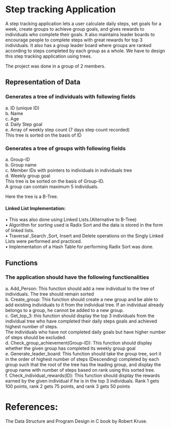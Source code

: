 # Step tracking Application

A step tracking application lets a user calculate daily steps, set goals for a week, create groups to
achieve group goals, and gives rewards to individuals who complete their goals. It also maintains
leader boards to encourage people to complete steps with great rewards for top 3 individuals. It also
has a group leader board where groups are ranked according to steps completed by each group as a
whole. We have to design this step tracking application using trees. 

The project was done in a group of 2 members.

## Representation of Data

### Generates a tree of individuals with following fields
a. ID (unique ID)     
b. Name    
c. Age     
d. Daily Step goal   
e. Array of weekly step count (7 days step count recorded)     
This tree is sorted on the basis of ID     

### Generates a tree of groups with following fields
a. Group-ID      
b. Group name     
c. Member IDs with pointers to individuals in individuals tree      
d. Weekly group goal     
This tree is be sorted on the basis of Group-ID.      
A group can contain maximum 5 individuals.      

Here the tree is a B-Tree.      

#### Linked List Implementation:
• This was also done using Linked Lists.(Alternative to B-Tree)        
•	Algorithm for sorting used is Radix Sort and the data is stored in the form of linked lists.     
•	Traversal ,Search ,Sort, Insert and Delete operations on the Singly Linked Lists were performed and practiced.    
•	Implementation of a Hash Table for performing Radix Sort was done.    

## Functions

### The application should have the following functionalities

a. Add_Person: This function should add a new individual to the tree of individuals. The
tree should remain sorted    
b. Create_group: This function should create a new group and be able to add existing
individuals to it from the individual tree. If an individual already belongs to a group,
he cannot be added to a new group.    
c. Get_top_3: this function should display the top 3 individuals from the individual tree
who have completed their daily steps goals and achieved highest number of steps.    
The individuals who have not completed daily goals but have higher number of steps
should be excluded.    
d. Check_group_achievement(Group-ID): This function should display whether the
given group has completed its weekly group goal    
e. Generate_leader_board: This function should take the group tree, sort it in the
order of highest number of steps (Descending) completed by each group such that
the root of the tree has the leading group, and display the group name with number
of steps based on rank using this sorted tree.    
f. Check_individual_rewards(ID): This function should display the rewards earned by
the given individual if he is in the top 3 individuals. Rank 1 gets 100 points, rank 2
gets 75 points, and rank 3 gets 50 points      

# References:
  The Data Structure and Program Design in C book by Robert Kruse.  

